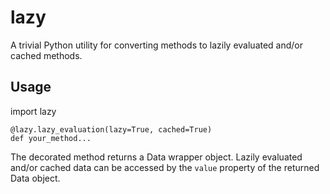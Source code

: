 # lazy
A trivial Python utility for converting methods to lazily evaluated and/or cached methods.

## Usage

import lazy
```
@lazy.lazy_evaluation(lazy=True, cached=True)
def your_method...
```
The decorated method returns a Data wrapper object. Lazily evaluated and/or cached data can be accessed by the `value` property of the returned Data object.

